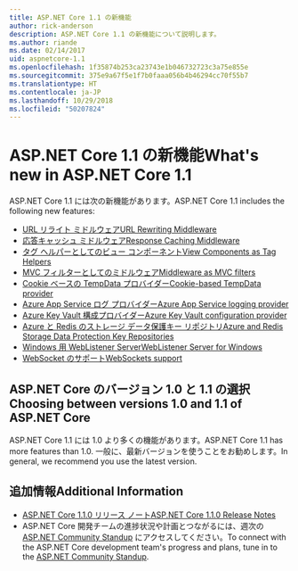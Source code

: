 ```yaml
---
title: ASP.NET Core 1.1 の新機能
author: rick-anderson
description: ASP.NET Core 1.1 の新機能について説明します。
ms.author: riande
ms.date: 02/14/2017
uid: aspnetcore-1.1
ms.openlocfilehash: 1f35874b253ca23743e1b046732723c3a75e855e
ms.sourcegitcommit: 375e9a67f5e1f7b0faaa056b4b46294cc70f55b7
ms.translationtype: HT
ms.contentlocale: ja-JP
ms.lasthandoff: 10/29/2018
ms.locfileid: "50207824"
---
```

# <a name="whats-new-in-aspnet-core-11"></a><span data-ttu-id="1cb94-103">ASP.NET Core 1.1 の新機能</span><span class="sxs-lookup"><span data-stu-id="1cb94-103">What's new in ASP.NET Core 1.1</span></span>

<span data-ttu-id="1cb94-104">ASP.NET Core 1.1 には次の新機能があります。</span><span class="sxs-lookup"><span data-stu-id="1cb94-104">ASP.NET Core 1.1 includes the following new features:</span></span>

- [<span data-ttu-id="1cb94-105">URL リライト ミドルウェア</span><span class="sxs-lookup"><span data-stu-id="1cb94-105">URL Rewriting Middleware</span></span>](xref:fundamentals/url-rewriting)
- [<span data-ttu-id="1cb94-106">応答キャッシュ ミドルウェア</span><span class="sxs-lookup"><span data-stu-id="1cb94-106">Response Caching Middleware</span></span>](xref:performance/caching/middleware)
- [<span data-ttu-id="1cb94-107">タグ ヘルパーとしてのビュー コンポーネント</span><span class="sxs-lookup"><span data-stu-id="1cb94-107">View Components as Tag Helpers</span></span>](xref:mvc/views/view-components#invoking-a-view-component-as-a-tag-helper)
- [<span data-ttu-id="1cb94-108">MVC フィルターとしてのミドルウェア</span><span class="sxs-lookup"><span data-stu-id="1cb94-108">Middleware as MVC filters</span></span>](xref:mvc/controllers/filters#using-middleware-in-the-filter-pipeline)
- [<span data-ttu-id="1cb94-109">Cookie ベースの TempData プロバイダー</span><span class="sxs-lookup"><span data-stu-id="1cb94-109">Cookie-based TempData provider</span></span>](xref:fundamentals/app-state#tempdata)
- [<span data-ttu-id="1cb94-110">Azure App Service ログ プロバイダー</span><span class="sxs-lookup"><span data-stu-id="1cb94-110">Azure App Service logging provider</span></span>](xref:fundamentals/logging/index#azure-app-service-provider)
- [<span data-ttu-id="1cb94-111">Azure Key Vault 構成プロバイダー</span><span class="sxs-lookup"><span data-stu-id="1cb94-111">Azure Key Vault configuration provider</span></span>](xref:security/key-vault-configuration)
- [<span data-ttu-id="1cb94-112">Azure と Redis のストレージ データ保護キー リポジトリ</span><span class="sxs-lookup"><span data-stu-id="1cb94-112">Azure and Redis Storage Data Protection Key Repositories</span></span>](xref:security/data-protection/implementation/key-storage-providers#azure-and-redis)
- [<span data-ttu-id="1cb94-113">Windows 用 WebListener Server</span><span class="sxs-lookup"><span data-stu-id="1cb94-113">WebListener Server for Windows</span></span>](xref:fundamentals/servers/weblistener)
- [<span data-ttu-id="1cb94-114">WebSocket のサポート</span><span class="sxs-lookup"><span data-stu-id="1cb94-114">WebSockets support</span></span>](xref:fundamentals/websockets)

## <a name="choosing-between-versions-10-and-11-of-aspnet-core"></a><span data-ttu-id="1cb94-115">ASP.NET Core のバージョン 1.0 と 1.1 の選択</span><span class="sxs-lookup"><span data-stu-id="1cb94-115">Choosing between versions 1.0 and 1.1 of ASP.NET Core</span></span>

<span data-ttu-id="1cb94-116">ASP.NET Core 1.1 には 1.0 より多くの機能があります。</span><span class="sxs-lookup"><span data-stu-id="1cb94-116">ASP.NET Core 1.1 has more features than 1.0.</span></span> <span data-ttu-id="1cb94-117">一般に、最新バージョンを使うことをお勧めします。</span><span class="sxs-lookup"><span data-stu-id="1cb94-117">In general, we recommend you use the latest version.</span></span>

## <a name="additional-information"></a><span data-ttu-id="1cb94-118">追加情報</span><span class="sxs-lookup"><span data-stu-id="1cb94-118">Additional Information</span></span>

- [<span data-ttu-id="1cb94-119">ASP.NET Core 1.1.0 リリース ノート</span><span class="sxs-lookup"><span data-stu-id="1cb94-119">ASP.NET Core 1.1.0 Release Notes</span></span>](https://github.com/aspnet/Home/releases/tag/1.1.0)
- <span data-ttu-id="1cb94-120">ASP.NET Core 開発チームの進捗状況や計画とつながるには、週次の [ASP.NET Community Standup](https://live.asp.net/) にアクセスしてください。</span><span class="sxs-lookup"><span data-stu-id="1cb94-120">To connect with the ASP.NET Core development team's progress and plans, tune in to the [ASP.NET Community Standup](https://live.asp.net/).</span></span>
